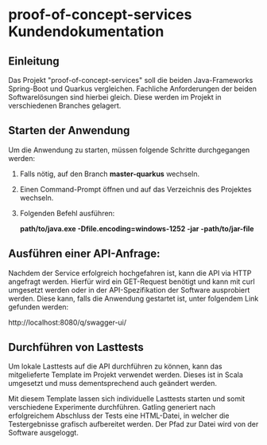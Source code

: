 # proof-of-concept-services Kundendokumentation

## Einleitung

Das Projekt "proof-of-concept-services" soll die beiden Java-Frameworks Spring-Boot und Quarkus vergleichen. Fachliche Anforderungen der beiden Softwarelösungen sind hierbei gleich. Diese werden im Projekt in verschiedenen Branches gelagert.

## Starten der Anwendung

Um die Anwendung zu starten, müssen folgende Schritte durchgegangen werden:

1. Falls nötig, auf den Branch **master-quarkus** wechseln.
2. Einen Command-Prompt öffnen und auf das Verzeichnis des Projektes wechseln.
3. Folgenden Befehl ausführen:

   **path/to/java.exe -Dfile.encoding=windows-1252 -jar -path/to/jar-file**

## Ausführen einer API-Anfrage:

Nachdem der Service erfolgreich hochgefahren ist, kann die API via HTTP angefragt werden. Hierfür wird ein GET-Request benötigt und kann mit curl umgesetzt werden oder in der API-Spezifikation der Software ausprobiert werden. Diese kann, falls die Anwendung gestartet ist, unter folgendem Link gefunden werden:

http://localhost:8080/q/swagger-ui/

## Durchführen von Lasttests

Um lokale Lasttests auf die API durchführen zu können, kann das mitgelieferte Template im Projekt verwendet werden. Dieses ist in Scala umgesetzt und muss dementsprechend auch geändert werden.

Mit diesem Template lassen sich individuelle Lasttests starten und somit verschiedene Experimente durchführen. Gatling generiert nach erfolgreichem Abschluss der Tests eine HTML-Datei, in welcher die Testergebnisse grafisch aufbereitet werden. Der Pfad zur Datei wird von der Software ausgeloggt.

